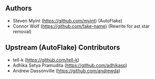 

Authors
------
- Steven Myint (https://github.com/myint) (AutoFlake)
- Connor Wolf (https://github.com/fake-name) (Rewrite for ast star removal)

Upstream (AutoFlake) Contributors
------------
- tell-k (https://github.com/tell-k)
- Adhika Setya Pramudita (https://github.com/adhikasp)
- Andrew Dassonville (https://github.com/andrewda)
